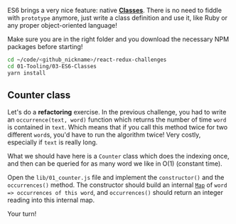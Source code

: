 ES6 brings a very nice feature: native [**Classes**](https://developer.mozilla.org/en-US/docs/Web/JavaScript/Reference/Classes). There is no need to fiddle with `prototype` anymore, just write a class definition and use it, like Ruby or any proper object-oriented language!

Make sure you are in the right folder and you download the necessary NPM packages before starting!

```bash
cd ~/code/<github_nickname>/react-redux-challenges
cd 01-Tooling/03-ES6-Classes
yarn install
```

## Counter class

Let's do a **refactoring** exercise. In the previous challenge, you had to write an `occurrence(text, word)` function which returns the number of time `word` is contained in `text`. Which means that if you call this method twice for two different `word`s, you'd have to run the algorithm twice! Very costly, especially if `text` is really long.

What we should have here is a `Counter` class which does the indexing once, and then can be queried for as many word we like in O(1) (constant time).

Open the `lib/01_counter.js` file and implement the `constructor()` and the `occurrences()` method. The constructor should build an internal [`Map`](https://developer.mozilla.org/en-US/docs/Web/JavaScript/Reference/Global_Objects/Map) of `word => occurrences of this word`, and `occurrences()` should return an integer reading into this internal map.

Your turn!
